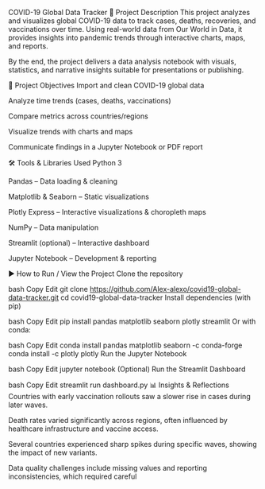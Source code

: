 COVID-19 Global Data Tracker
📌 Project Description
This project analyzes and visualizes global COVID-19 data to track cases, deaths, recoveries, and vaccinations over time. Using real-world data from Our World in Data, it provides insights into pandemic trends through interactive charts, maps, and reports.

By the end, the project delivers a data analysis notebook with visuals, statistics, and narrative insights suitable for presentations or publishing.

🎯 Project Objectives
Import and clean COVID-19 global data

Analyze time trends (cases, deaths, vaccinations)

Compare metrics across countries/regions

Visualize trends with charts and maps

Communicate findings in a Jupyter Notebook or PDF report

🛠 Tools & Libraries Used
Python 3

Pandas – Data loading & cleaning

Matplotlib & Seaborn – Static visualizations

Plotly Express – Interactive visualizations & choropleth maps

NumPy – Data manipulation

Streamlit (optional) – Interactive dashboard

Jupyter Notebook – Development & reporting

▶ How to Run / View the Project
Clone the repository

bash
Copy
Edit
git clone https://github.com/Alex-alexo/covid19-global-data-tracker.git
cd covid19-global-data-tracker
Install dependencies (with pip)

bash
Copy
Edit
pip install pandas matplotlib seaborn plotly streamlit
Or with conda:

bash
Copy
Edit
conda install pandas matplotlib seaborn -c conda-forge
conda install -c plotly plotly
Run the Jupyter Notebook

bash
Copy
Edit
jupyter notebook
(Optional) Run the Streamlit Dashboard

bash
Copy
Edit
streamlit run dashboard.py
📊 Insights & Reflections
Countries with early vaccination rollouts saw a slower rise in cases during later waves.

Death rates varied significantly across regions, often influenced by healthcare infrastructure and vaccine access.

Several countries experienced sharp spikes during specific waves, showing the impact of new variants.

Data quality challenges include missing values and reporting inconsistencies, which required careful
